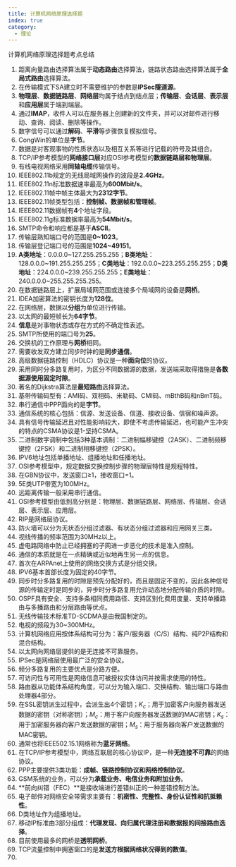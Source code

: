 ```yaml
---
title: 计算机网络原理选择题
index: true
category:
  - 理论
---
```


计算机网络原理选择题考点总结
<!-- more -->

1. 距离向量路由选择算法属于**动态路由**选择算法，链路状态路由选择算法属于**全局式路由**选择算法。
2. 在传输模式下SA建立时不需要维护的参数是**IPSec隧道源**。
3. **物理层**、**数据链路层**、**网络层**均属于结点到结点层；**传输层**、**会话层**、**表示层**和**应用层**属于端到端层。
4. 通过**IMAP**，收件人可以在服务器上创建新的文件夹，并可以对邮件进行移动、查询、阅读、删除等操作。
5. 数字信号可以通过**解码**、**平滑**等步骤恢复模拟信号。
6. CongWin的单位是**字节**。
7. 数据是对客观事物的性质状态以及相互关系等进行记载的符号及其组合。
8. TCP/IP参考模型的**网络接口层**对应OSI参考模型的**数据链路层和物理层**。
9. 有线电视网络采用**同轴电缆**传输信号。
10. IEEE802.11b规定的无线局域网操作的波段是**2.4GHz**。
11. IEEE802.11n标准数据速率最高为**600Mbit/s**。
12. IEEE802.11帧中帧主体最大为**2312字节**。
13. IEEE802.11帧类型包括：**控制帧、数据帧和管理帧**。
14. IEEE802.11数据帧有**4**个地址字段。
15. IEEE802.11g标准数据率最高为**54Mbit/s**。
16. SMTP命令和响应都是基于**ASCII**。
17. 传输层熟知端口号的范围是**0\~1023**。
18. 传输层登记端口号的范围是**1024\~49151**。
19. **A类地址**：0.0.0.0\~127.255.255.255；**B类地址**：128.0.0.0\~191.255.255.255；**C类地址**：192.0.0.0\~223.255.255.255；**D类地址**：224.0.0.0\~239.255.255.255；**E类地址**：240.0.0.0\~255.255.255.255。
20. 在数据链路层上，扩展局域网范围或连接多个局域网的设备是**网桥**。
21. IDEA加密算法的密钥长度为**128位**。
22. 在网络层，数据以**分组**为单位进行传输。
23. 以太网的最短帧长为**64字节**。
24. **信息**是对事物状态或存在方式的不确定性表述。
25. SMTP所使用的端口号为**25**。
26. 交换机的工作原理与**网桥**相同。
27. 需要收发双方建立同步时钟的是**同步通信**。
28. 高级数据链路控制（HDLC）协议是一种**面向位**的协议。
29. 采用同时分多路复用时，为区分不同数据源的数据，发送端采取得措施是**各数据源使用固定时隙**。
30. 著名的Dijkstra算法是**最短路由**选择算法。
31. 基带传输码型有：AMI码、双相码、米勒码、CMI码、mBthB码和nBmT码。
32. 串行通信中PPP面向的是**字节**。
33. 通信系统的核心包括：信源、发送设备、信道、接收设备、信宿和噪声源。
34. 具有信号传输延迟且对性能影响较大，即使不考虑传输延迟，也可能产生冲突的特点的CSMA协议是1-坚持CSMA。
35. 二进制数字调制中包括3种基本调制：二进制幅移键控（2ASK）、二进制频移键控（2FSK）和二进制相移键控（2PSK）。
36. IPV6地址包括单播地址、组播地址和任播地址。
37. OSI参考模型中，规定数据交换控制步骤的物理层特性是规程特性。
38. 在GBN协议中，发送窗口≥1，接收窗口=1。
39. 5E类UTP带宽为100MHz。
40. 远距离传输一般采用串行通信。
41. OSI参考模型由低到高分别是：物理层、数据链路层、网络层、传输层、会话层、表示层、应用层。
42. RIP是网络层协议。
43. 防火墙可以分为无状态分组过滤器、有状态分组过滤器和应用网关三类。
44. 视线传播的频率范围为30MHz以上。
45. 虚电路网络中防止已经拥塞的子网进一步恶化的技术是准入控制。
46. 通信的本质就是在一点精确或近似地再生另一点的信息。
47. 首次在ARPAnet上使用的网络交换方式是分组交换。
48. IPV6基本首部长度为固定的40字节。
49. 同步时分多路复用的时隙是预先分配好的，而且是固定不变的，因此各种信号源的传输定时是同步的，异步时分多路复用允许动态地分配传输介质的时隙。
50. OSPF具有安全、支持多条相同费用路径、支持区别化费用度量、支持单播路由与多播路由和分层路由等优点。
51. 无线传输技术标准TD-SCDMA是由我国制定的。
52. 电视的频段为30~300MHz。
53. 计算机网络应用按体系结构可分为：客户/服务器（C/S）结构、纯P2P结构和混合结构。
54. 以太网向网络层提供的是无连接不可靠服务。
55. IPSec是网络层使用最广泛的安全协议。
56. 频分多路复用的主要优点是分路方便。
57. 可访问性与可用性是网络信息可被授权实体访问并按需求使用的特性。
58. 路由器从功能体系结构角度，可以分为输入端口、交换结构、输出端口与路由处理器4部分。
59. 在SSL密钥派生过程中，会派生出4个密钥；$K_c$；用于加密客户向服务器发送数据的密钥（对称密钥）；$M_c$：用于客户向服务器发送数据的MAC密钥；$K_s$：用于加密服务器向客户发送数据的密钥；$M_s$：用于服务器向客户发送数据的MAC密钥。
60. 通常也将IEEE502.15.1网络称为**蓝牙网络**。
61. 在TCP/IP参考模型中，网络互联层的核心协议IP，是一种**无连接不可靠**的网络协议。
62. PPP主要提供3类功能：**成帧、链路控制协议和网络控制协议**。
63. GSM系统的业务，可以分为**承载业务、电信业务和附加业务**。
64. **前向纠错（FEC）**是接收端进行差错纠正的一种差错控制方法。
65. 电子邮件对网络安全带需求主要有：**机密性、完整性、身份认证性和抗抵赖性**。
66. D类地址作为组播地址。
67. 移动IP标准由3部分组成：**代理发现、向归属代理注册和数据报的间接路由选择**。
68. 目前使用最多的网桥是**透明网桥**。
69. TCP流量控制中拥塞窗口的是**发送方根据网络状况得到的数值**。
70.